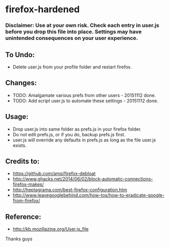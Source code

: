 # firefox-hardened

### Disclaimer: Use at your own risk. Check each entry in user.js before you drop this file into place. Settings may have unintended consequences on your user experience.

## To Undo: 

* Delete user.js from your profile folder and restart firefox.

## Changes:

* TODO: Amalgamate various prefs from other users - 20151112 done.
* TODO: Add script user.js to automate these settings - 20151112 done.

## Usage:

* Drop user.js into same folder as prefs.js in your firefox folder.
* Do not edit prefs.js, or if you do, backup prefs.js first.
* user.js will override any defaults in prefs.js as long as the file user.js exists.

## Credits to:

* https://github.com/amq/firefox-debloat
* http://www.ghacks.net/2014/06/02/block-automatic-connections-firefox-makes/
* http://heptagrama.com/best-firefox-configuration.htm
* http://www.leavegooglebehind.com/how-tos/how-to-eradicate-google-from-firefox/

## Reference:

* http://kb.mozillazine.org/User.js_file

Thanks guys


